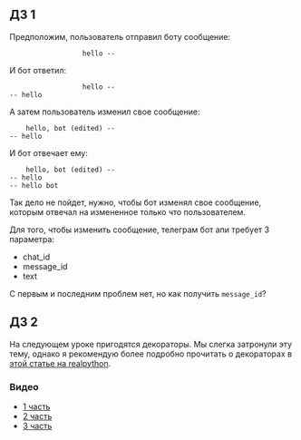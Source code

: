 ## ДЗ 1

Предположим, пользователь отправил боту сообщение:

```
                  hello --
```

И бот ответил:

```
                  hello --
-- hello
```

А затем пользователь изменил свое сообщение:

```
    hello, bot (edited) --
-- hello
```

И бот отвечает ему:

```
    hello, bot (edited) --
-- hello
-- hello bot
```

Так дело не пойдет, нужно, чтобы бот изменял свое сообщение, которым
отвечал на измененное только что пользователем.

Для того, чтобы изменить сообщение, телеграм бот апи требует 3 параметра:

- chat_id
- message_id
- text

С первым и последним проблем нет, но как получить `message_id`?

## ДЗ 2

На следующем уроке пригодятся декораторы.
Мы слегка затронули эту тему, однако я рекомендую более
подробно прочитать о декораторах в
[этой статье на realpython](https://realpython.com/primer-on-python-decorators/).

### Видео

- [1 часть](https://youtu.be/eiUed3Hjlno)
- [2 часть](https://youtu.be/kcTkLTY5SCA)
- [3 часть](https://youtu.be/m3f7ahpnOfs)
